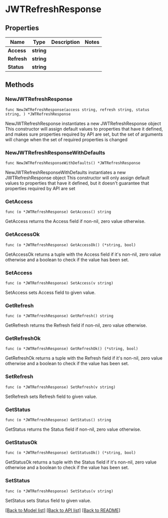 # JWTRefreshResponse

## Properties

Name | Type | Description | Notes
------------ | ------------- | ------------- | -------------
**Access** | **string** |  | 
**Refresh** | **string** |  | 
**Status** | **string** |  | 

## Methods

### NewJWTRefreshResponse

`func NewJWTRefreshResponse(access string, refresh string, status string, ) *JWTRefreshResponse`

NewJWTRefreshResponse instantiates a new JWTRefreshResponse object
This constructor will assign default values to properties that have it defined,
and makes sure properties required by API are set, but the set of arguments
will change when the set of required properties is changed

### NewJWTRefreshResponseWithDefaults

`func NewJWTRefreshResponseWithDefaults() *JWTRefreshResponse`

NewJWTRefreshResponseWithDefaults instantiates a new JWTRefreshResponse object
This constructor will only assign default values to properties that have it defined,
but it doesn't guarantee that properties required by API are set

### GetAccess

`func (o *JWTRefreshResponse) GetAccess() string`

GetAccess returns the Access field if non-nil, zero value otherwise.

### GetAccessOk

`func (o *JWTRefreshResponse) GetAccessOk() (*string, bool)`

GetAccessOk returns a tuple with the Access field if it's non-nil, zero value otherwise
and a boolean to check if the value has been set.

### SetAccess

`func (o *JWTRefreshResponse) SetAccess(v string)`

SetAccess sets Access field to given value.


### GetRefresh

`func (o *JWTRefreshResponse) GetRefresh() string`

GetRefresh returns the Refresh field if non-nil, zero value otherwise.

### GetRefreshOk

`func (o *JWTRefreshResponse) GetRefreshOk() (*string, bool)`

GetRefreshOk returns a tuple with the Refresh field if it's non-nil, zero value otherwise
and a boolean to check if the value has been set.

### SetRefresh

`func (o *JWTRefreshResponse) SetRefresh(v string)`

SetRefresh sets Refresh field to given value.


### GetStatus

`func (o *JWTRefreshResponse) GetStatus() string`

GetStatus returns the Status field if non-nil, zero value otherwise.

### GetStatusOk

`func (o *JWTRefreshResponse) GetStatusOk() (*string, bool)`

GetStatusOk returns a tuple with the Status field if it's non-nil, zero value otherwise
and a boolean to check if the value has been set.

### SetStatus

`func (o *JWTRefreshResponse) SetStatus(v string)`

SetStatus sets Status field to given value.



[[Back to Model list]](../README.md#documentation-for-models) [[Back to API list]](../README.md#documentation-for-api-endpoints) [[Back to README]](../README.md)


